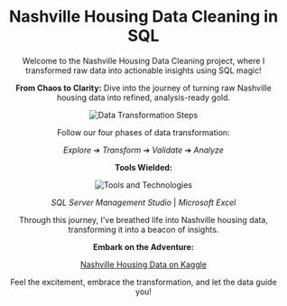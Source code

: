 <!-- Project Title -->
<h1 align="center">Nashville Housing Data Cleaning in SQL</h1>

<!-- Introduction -->
<p align="center">
  Welcome to the Nashville Housing Data Cleaning project, where I transformed raw data into actionable insights using SQL magic!
</p>

<!-- Project Highlights -->
<p align="center">
  <strong>From Chaos to Clarity:</strong> Dive into the journey of turning raw Nashville housing data into refined, analysis-ready gold.
</p>

<!-- Steps to Shine -->
<p align="center">
  <img src="https://media.licdn.com/dms/image/D5622AQEiLixLSxXe5w/feedshare-shrink_800/0/1690945191426?e=1694044800&v=beta&t=DwS9yl2yfqTHWzkWn8xgyM4a7R8su4ZPEgTtog891F0" alt="Data Transformation Steps">
</p>
<p align="center">
  Follow our four phases of data transformation:
</p>
<p align="center">
  <em>Explore</em> ➔ <em>Transform</em> ➔ <em>Validate</em> ➔ <em>Analyze</em>
</p>

<!-- Tools and Technologies -->
<p align="center">
  <strong>Tools Wielded:</strong>
</p>
<p align="center">
  <img src="https://www.whitetown.com/images/excel-mssql.png" alt="Tools and Technologies">
</p>
<p align="center">
  <em>SQL Server Management Studio</em> | <em>Microsoft Excel</em>
</p>

<!-- Conclusion -->
<p align="center">
  Through this journey, I've breathed life into Nashville housing data, transforming it into a beacon of insights.
</p>

<!-- Dataset Link -->
<p align="center">
  <strong>Embark on the Adventure:</strong>
</p>
<p align="center">
  <a href="https://www.kaggle.com/datasets/tmthyjames/nashville-housing-data">Nashville Housing Data on Kaggle</a>
</p>
<p align="center">
  Feel the excitement, embrace the transformation, and let the data guide you!
</p>
